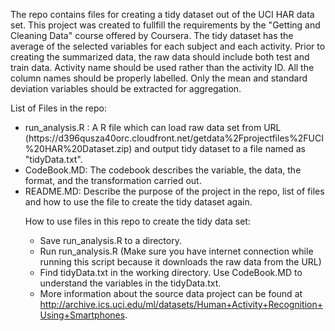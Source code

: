 
<p>The repo contains files for creating a tidy dataset out of the UCI HAR 
data set.  This project was created to fullfill the requirements by the 
"Getting and Cleaning Data" course offered by Coursera.    
The tidy dataset has the average of the selected variables for each subject 
and each activity.  Prior to creating the summarized data, the raw data 
should include both test and train data. Activity name should be used rather than the activity ID.
All the column names should be properly labelled. Only the mean and standard deviation variables should be extracted for aggregation.
</p>


List of Files in the repo:</br>
<ul>
<li>run_analysis.R : A R file which can load raw data set from URL (https://d396qusza40orc.cloudfront.net/getdata%2Fprojectfiles%2FUCI%20HAR%20Dataset.zip) 
                   and output tidy dataset to a file named as "tidyData.txt".
</li>
<li>CodeBook.MD: The codebook describes the variable, the data, the format, and the transformation carried out. </li>
<li>README.MD: Describe the purpose of the project in the repo, list of files and how to use the file to create the tidy dataset again.</li>


How to use files in this repo to create the tidy data set:
- Save run_analysis.R to a directory. 
- Run run_analysis.R (Make sure you have internet connection while running this script because it downloads the raw data from the URL)
- Find tidyData.txt in the working directory.  Use CodeBook.MD to understand the variables in the tidyData.txt.
- More information about the source data project can be found at http://archive.ics.uci.edu/ml/datasets/Human+Activity+Recognition+Using+Smartphones. 
                     
